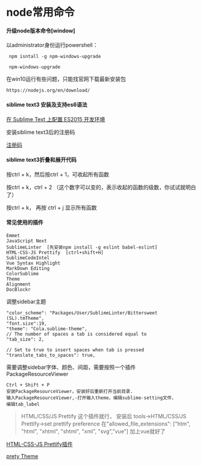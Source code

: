 # node常用命令

#### 升级node版本命令[window]

以administrator身份运行powershell：

```shell
 npm isntall -g npm-windows-upgrade

 npm-windows-upgrade
```

在win10运行有些问题，只能找官网下载最新安装包

```
https://nodejs.org/en/download/
```

#### siblime text3 安装及支持es6语法

[在 Sublime Text 上配置 ES2015 开发环境](http://morning.work/page/2016-03/sublime-text-for-nodejs-es2015-development.html?utm_source=tuicool&utm_medium=referral)

安装siblime text3后的注册码

[注册码](http://www.jianshu.com/p/04e1b65dd2c0)


#### siblime text3折叠和展开代码

按ctrl + k，然后按ctrl + 1，可收起所有函数

按ctrl + k，ctrl + 2 （这个数字可以变的，表示收起的函数的级数，你试试就明白了）

按ctrl + k， 再按 ctrl + j 显示所有函数


#### 常见使用的插件

```
Emmet
JavaScript Next
SublimeLinter  [先安装npm install -g eslint babel-eslint]
HTML-CSS-JS Prettify  [ctrl+shift+H]
SublimeCodeIntel
Vue Syntax Highlight  
MarkDown Editing   
ColorSublime
Theme
Alignment
DocBlockr
```

调整sidebar主题

```
"color_scheme": "Packages/User/SublimeLinter/Bittersweet (SL).tmTheme",
"font.size":19,
"theme": "Cola.sublime-theme",
// The number of spaces a tab is considered equal to
"tab_size": 2,

// Set to true to insert spaces when tab is pressed
"translate_tabs_to_spaces": true,
```

需要调整sidebar字体、颜色、间距，需要按照一个插件PackageResourceViewer

```
Ctrl + Shift + P
安装PackageResourceViewer，安装好后重新打开当前目录.
输入PackageResourceViewer,-打开输入theme，编辑sublime-setting文件，
编辑tab_label
```


> HTML/CSS/JS Prettify 这个插件就行， 安装后 tools->HTML/CSS/JS Prettify->set prettify preference 在"allowed_file_extensions": ["htm", "html", "xhtml", "shtml", "xml", "svg","vue"] 加上vue就好了


[HTML-CSS-JS Prettify插件](http://frontenddev.org/article/sublime-does-text-three-plug-ins-html-and-css-js-prettify.html)

[prety Theme](http://www.jianshu.com/p/13fedee165f1)

